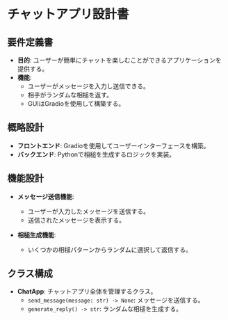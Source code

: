 # チャットアプリ設計書

## 要件定義書

- **目的**: ユーザーが簡単にチャットを楽しむことができるアプリケーションを提供する。
- **機能**:
  - ユーザーがメッセージを入力し送信できる。
  - 相手がランダムな相槌を返す。
  - GUIはGradioを使用して構築する。

## 概略設計

- **フロントエンド**: Gradioを使用してユーザーインターフェースを構築。
- **バックエンド**: Pythonで相槌を生成するロジックを実装。

## 機能設計

- **メッセージ送信機能**:
  - ユーザーが入力したメッセージを送信する。
  - 送信されたメッセージを表示する。

- **相槌生成機能**:
  - いくつかの相槌パターンからランダムに選択して返信する。

## クラス構成

- **ChatApp**: チャットアプリ全体を管理するクラス。
  - `send_message(message: str) -> None`: メッセージを送信する。
  - `generate_reply() -> str`: ランダムな相槌を生成する。